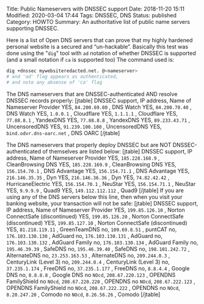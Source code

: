 Title: Public Nameservers with DNSSEC support
Date: 2018-11-20 15:11
Modified: 2020-03-04 17:44
Tags: DNSSEC, DNS
Status: published
Category: HOWTO
Summary: An authoritative list of public name servers supporting DNSSEC.


Here is a list of Open DNS servers that can prove that my highly hardened
personal website is a secured and “un-hackable”.  Basically this test was done
using the "`dig`" tool with `ad` notation of whether DNSSEC is supported (and a
small notation if `ca` is supported too)
The command used is:

```bash
dig +dnssec mywebsiteredacted.net. @<nameserver>
# and 'ad' flag appears as authenticated,
# and note any absense of 'ca' flag
```

The DNS nameservers that are DNSSEC-authenticated AND resolve DNSSEC records
properly:
[jtable]
DNSSEC support, IP address,  Name of Nameserver Provider
YES,  `84.200.69.80`           ,  DNS Watch
YES,  `84.200.70.40`           ,  DNS Watch
YES,  `1.0.0.1`                ,  Cloudflare
YES,  `1.1.1.1`                ,  Cloudflare
YES,  `77.88.8.1`              ,  YandexDNS
YES,  `77.88.8.8`              ,  YandexDNS
YES,  `89.233.43.71`           ,  UncensoredDNS
YES,  `91.239.100.100`         ,  UncensoredDNS
YES,  `bind.odvr.dns-oarc.net` ,  DNS OARC
[/jtable]

The DNS nameservers that properly deploy DNSSEC but are NOT DNSSEC-authenticated
of themselves are listed below:
[jtable]
DNSSEC support, IP address,  Name of Nameserver Provider
YES,  `185.228.168.9`           ,  CleanBrowsing DNS
YES,  `185.228.169.9`           ,  CleanBrowsing DNS
YES,  `156.154.70.1`            ,  DNS Advantage
YES,  `156.154.71.1`            ,  DNS Advantage
YES,  `216.146.35.35`           ,  Dyn
YES,  `216.146.36.36`           ,  Dyn
YES,  `74.82.42.42`             ,  HurricaneElectric
YES,  `156.154.70.1`            ,  NeuStar
YES,  `156.154.71.1`            ,  NeuStar
YES,  `9.9.9.9`                 ,  Quad9
YES,  `149.112.112.112`         ,  Quad9
[/jtable]
If you are using any of the DNS servers below this line, then when you visit
your banking website, your transaction will not be safe:
[jtable]
DNSSEC support, IP address,  Name of Nameserver Provider
YES,  `199.85.126.10`          ,  Norton ConnectSafe (discontinued)
YES,  `199.85.126.20`          ,  Norton ConnectSafe (discontinued)
YES,  `199.85.127.10`          ,  Norton ConnectSafe (discontinued)
YES,  `81.218.119.11`          ,  GreenTeamDNS
no,   `109.69.8.51`           ,   puntCAT
no,   `176.103.130.130`       ,   AdGuard
no,   `176.103.130.131`       ,   AdGuard
no,   `176.103.130.132`       ,   AdGuard Family
no,   `176.103.130.134`       ,   AdGuard Family
no,   `195.46.39.39`          ,   SafeDNS
no,   `195.46.39.40`          ,   SafeDNS
no,   `198.101.242.72`        ,   AlternateDNS
no,   `23.253.163.53`         ,   AlternateDNS
no,   `209.244.0.3`           ,   CenturyLink (Level 3)
no,   `209.244.0.4`           ,   CenturyLink (Level 3)
no,   `37.235.1.174`          ,   FreeDNS
no,   `37.235.1.177`          ,   FreeDNS
no,   `8.8.4.4`               ,   Google DNS
no,   `8.8.8.8`               ,   Google DNS
no `NOcd`, `208.67.220.123`        ,   OPENDNS FamilyShield
no `NOcd`, `208.67.220.220`        ,   OPENDNS
no `NOcd`, `208.67.222.123`        ,   OPENDNS FamilyShield
no `NOcd`, `208.67.222.222`        ,   OPENDNS
no `NOcd`, `8.20.247.20`           ,   Comodo
no `NOcd`, `8.26.56.26`            ,   Comodo
[/jtable]

